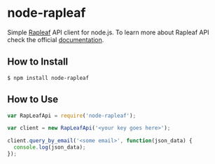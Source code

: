 # node-rapleaf

Simple [Rapleaf](http://www.rapleaf.com) API client for node.js. To learn more about Rapleaf API check the official [documentation](https://www.rapleaf.com/developers/api_docs/personalization/direct).

## How to Install

    $ npm install node-rapleaf

## How to Use

```js
var RapLeafApi = require('node-rapleaf');

var client = new RapLeafApi('<your key goes here>');

client.query_by_email('<some email>', function(json_data) {
  console.log(json_data);
});
```
